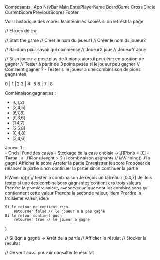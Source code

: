 Composants : 
App
    NavBar
    Main
        EnterPlayerName
        BoardGame
            Cross
            Circle
        CurrentScore
        PreviousScores
    Footer


Voir l'historique des scores
Maintenir les scores si on refresh la page


// Etapes de jeu 

// Start the game 
// Créer le nom du joueur1
// Créer le nom du joueur2

// Random pour savoir qui commence
// JoueurX joue
// JoueurY Joue

// Si un joueur a posé plus de 3 pions, alors il peut être en position de gagner
// Tester à partir de 3 poins posés si le joueur peu gagner 
// Comment gagner ? 
    - Tester si le joueur a une combinaison de pions gagnantes

0 | 1 | 2 
3 | 4 | 5 
6 | 7 | 8

Combinaison gagnantes : 
 - [0,1,2]
 - [3,4,5]
 - [6,7,8]
 - [0,3,6]
 - [1,4,7]
 - [2,5,8]
 - [0,4,8]
 - [2,4,6]

Joueur 1 :  
    - Choisi l'une des cases
    - Stockage de la case choisie -> J1Pions = [0]
    - Tester : 
        si J1Pions.lenght > 3
            si combinaison gagnante // isWinning()
                J1 a gagné
                Afficher le score
                Arreter la partie 
                Enregistrer le score
                Proposer de relancer la partie
            sinon 
                continuer la partie
        sinon
            continuer la partie


IsWinning(){ // tester la combinaison
    Je reçois un tableau : [0,4,7]
    Je dois tester si une des combinaisons gagnantes contient ces trois valeurs
        Prendre la première valeur, conserver uniquement les combinaisons qui contiennent cette valeur
        Prendre la seconde valeur, idem
        Prendre la troisième valeur, idem

    Si le retour ne contient rien 
        Retourner false // le joueur n'a pas gagné
    Si le retour contient qqch
        retourner true // le joueur a gagné
}

// Si Qqn a gagné -> Arrêt de la partie
// Afficher le résulat
// Stocker le résultat 

// On veut aussi pouvoir consulter le résultat
